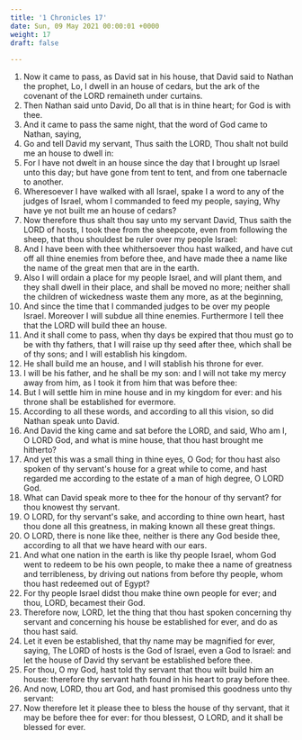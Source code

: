 ```yaml
---
title: '1 Chronicles 17'
date: Sun, 09 May 2021 00:00:01 +0000
weight: 17
draft: false
  
---
```


1. Now it came to pass, as David sat in his house, that David said to Nathan the prophet, Lo, I dwell in an house of cedars, but the ark of the covenant of the LORD remaineth under curtains.
2. Then Nathan said unto David, Do all that is in thine heart; for God is with thee.
3. And it came to pass the same night, that the word of God came to Nathan, saying,
4. Go and tell David my servant, Thus saith the LORD, Thou shalt not build me an house to dwell in:
5. For I have not dwelt in an house since the day that I brought up Israel unto this day; but have gone from tent to tent, and from one tabernacle to another.
6. Wheresoever I have walked with all Israel, spake I a word to any of the judges of Israel, whom I commanded to feed my people, saying, Why have ye not built me an house of cedars?
7. Now therefore thus shalt thou say unto my servant David, Thus saith the LORD of hosts, I took thee from the sheepcote, even from following the sheep, that thou shouldest be ruler over my people Israel:
8. And I have been with thee whithersoever thou hast walked, and have cut off all thine enemies from before thee, and have made thee a name like the name of the great men that are in the earth.
9. Also I will ordain a place for my people Israel, and will plant them, and they shall dwell in their place, and shall be moved no more; neither shall the children of wickedness waste them any more, as at the beginning,
10. And since the time that I commanded judges to be over my people Israel. Moreover I will subdue all thine enemies. Furthermore I tell thee that the LORD will build thee an house.
11. And it shall come to pass, when thy days be expired that thou must go to be with thy fathers, that I will raise up thy seed after thee, which shall be of thy sons; and I will establish his kingdom.
12. He shall build me an house, and I will stablish his throne for ever.
13. I will be his father, and he shall be my son: and I will not take my mercy away from him, as I took it from him that was before thee:
14. But I will settle him in mine house and in my kingdom for ever: and his throne shall be established for evermore.
15. According to all these words, and according to all this vision, so did Nathan speak unto David.
16. And David the king came and sat before the LORD, and said, Who am I, O LORD God, and what is mine house, that thou hast brought me hitherto?
17. And yet this was a small thing in thine eyes, O God; for thou hast also spoken of thy servant's house for a great while to come, and hast regarded me according to the estate of a man of high degree, O LORD God.
18. What can David speak more to thee for the honour of thy servant? for thou knowest thy servant.
19. O LORD, for thy servant's sake, and according to thine own heart, hast thou done all this greatness, in making known all these great things.
20. O LORD, there is none like thee, neither is there any God beside thee, according to all that we have heard with our ears.
21. And what one nation in the earth is like thy people Israel, whom God went to redeem to be his own people, to make thee a name of greatness and terribleness, by driving out nations from before thy people, whom thou hast redeemed out of Egypt?
22. For thy people Israel didst thou make thine own people for ever; and thou, LORD, becamest their God.
23. Therefore now, LORD, let the thing that thou hast spoken concerning thy servant and concerning his house be established for ever, and do as thou hast said.
24. Let it even be established, that thy name may be magnified for ever, saying, The LORD of hosts is the God of Israel, even a God to Israel: and let the house of David thy servant be established before thee.
25. For thou, O my God, hast told thy servant that thou wilt build him an house: therefore thy servant hath found in his heart to pray before thee.
26. And now, LORD, thou art God, and hast promised this goodness unto thy servant:
27. Now therefore let it please thee to bless the house of thy servant, that it may be before thee for ever: for thou blessest, O LORD, and it shall be blessed for ever.
